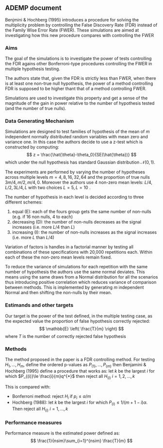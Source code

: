 ## ADEMP document

Benjmini & Hochberg (1995) introduces a procedure for solving the multiplicity problem
by controlling the False Discovery Rate (FDR) instead of the Family Wise Error Rate (FWER). These simulations are aimed at investigating how this new procedure compares with controlling the FWER

### Aims
The goal of the simulations is to investigate the power of tests controlling the FDR agains other Bonferroni-type procedures controlling the FWER in multiple hypothesis testing.

The authors state that, given the FDR is strictly less than FWER, when there is at least one non-true null hypothesis, the power of a method controlling FDR is supposed to be higher thant that of a method controlling FWER.

Simulations are used to investigate this property and get a sense of the magnitude of the gain in power relative to the number of hypothesis tested (and the number of true nulls).

### Data Generating Mechanism
Simulations are designed to test families of hypothesis of the mean of $m$ independent normally distributed random variables with mean zero and variance one. In this case the authors decide to use a z-test which is constructed by computing:
$$
z = \frac{\hat{\theta}-\theta_0}{SE(\hat{\theta})}
$$
which under the null hypothesis has standard Gaussian distribution $\mathcal{N}(0, 1)$.

The experiments are performed by varying the number of hypotheses across multiple levels $m = 4, 8, 16, 32, 64$ and the proportion of true nulls $3m/4, m/2, m/4, 0$. Moreover the authors use 4 non-zero mean levels: $L/4, L/2, 3L/4, L$ with two choices $L=5, L=10$ . 

The number of hypothesis in each level is decided according to three different schemes:
1. equal (E): each of the fours group gets the same number of non-nulls (e.g. if 16 non nulls, 4 to each)
2. decreasing (D): the number of non-nulls decreases as the signal increases (i.e. more $L/4$ than $L$)
3. increasing (I): the number of non-nulls increases as the signal increases (i.e. more $L$ than $L/4$)

Variation of factors is handles in a factorial manner by testing all combinations of these specifications with 20,000 repetitions each. Within each of these the non-zero mean levels remain fixed. 

To reduce the variance of simulations for each repetition with the same number of hypothesis the authors use the same normal deviates. This means using the same draws from a Normal distribution for all the scenarios thus introducing positive correlation which reduces variance of comparison between methods. This is implemented by generating $m$ independent Normal and then shifting the non-nulls by their mean.

### Estimands and other targets
Our target is the power of the test defined, in the multiple testing case, as the expected value the proportion of false hypothesis correctly rejected:
$$
\mathbb{E} \left( \frac{T}{m} \right)
$$
where $T$ is the number of correctly rejected false hypothesis

### Methods
The method proposed in the paper is a FDR controlling method. For testing $H_{1}, \dots, H_{m}$, define the ordered p-values as $P_{(1)}, \dots, P_{(m)}$ then Benjamini & Hochberg (1995) define a procedure that works as: let $k$ be the largest $i$ for which $P_{(i)}\le \frac{i}{m}q^{*}$ then reject all $H_{(i)}$ $i=1, 2, \dots, k$

This is compared with:
- Bonferroni method: reject $H_i$ if $p_i \le \alpha/m$
- Hochberg (1988): let $k$ be the largest $i$ for which $P_{(i)} \le 1/(m+1-i) \alpha$. Then reject all $H_{(i)}$ $i=1, \dots, k$

### Performance measures
Performance measure is the estimated power defined as:
$$
\frac{1}{nsim}\sum_{i=1}^{nsim} \frac{T}{m}
$$
